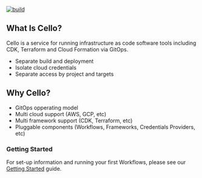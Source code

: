 [![build](https://github.com/cello-proj/cello/actions/workflows/build.yaml/badge.svg)](https://github.com/cello-proj/cello/actions/workflows/build.yaml)

## What Is Cello?

Cello is a service for running infrastructure as code software tools
including CDK, Terraform and Cloud Formation via GitOps.

- Separate build and deployment
- Isolate cloud credentials
- Separate access by project and targets

## Why Cello?

- GitOps opperating model
- Multi cloud support (AWS, GCP, etc)
- Multi framework support (CDK, Terraform, etc)
- Pluggable components (Workflows, Frameworks, Credentials Providers, etc)

### Getting Started

For set-up information and running your first Workflows, please see our [Getting Started](quickstart.md) guide.

